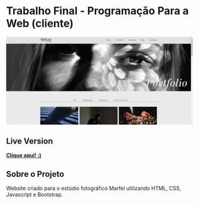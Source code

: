 # Trabalho Final - Programação Para a Web (cliente)

<p>
<img src="/images/print.png">
</p>

## Live Version

**[Clique aqui! :)](https://carol-limeres.neocities.org/)**

## Sobre o Projeto

Website criado para o estúdio fotográfico Marfel utilizando HTML, CSS, Javascript e Bootstrap.
